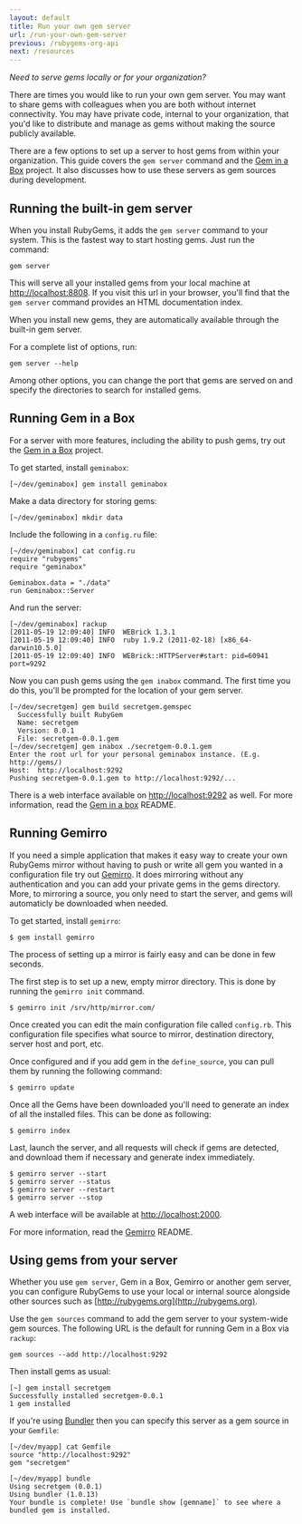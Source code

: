 ```yaml
---
layout: default
title: Run your own gem server
url: /run-your-own-gem-server
previous: /rubygems-org-api
next: /resources
---
```


<em class="t-gray">Need to serve gems locally or for your organization?</em>

There are times you would like to run your own gem server.  You may want to
share gems with colleagues when you are both without internet connectivity. You
may have private code, internal to your organization, that you'd like to
distribute and manage as gems without making the source publicly available.

There are a few options to set up a server to host gems from within your
organization. This guide covers the `gem server` command and the [Gem in a
Box](https://github.com/geminabox/geminabox) project. It also discusses how to
use these servers as gem sources during development.

## Running the built-in gem server

When you install RubyGems, it adds the `gem server` command to your system.
This is the fastest way to start hosting gems. Just run the command:

    gem server

This will serve all your installed gems from your local machine at
[http://localhost:8808](http://localhost:8808). If you visit this url in your
browser, you'll find that the `gem server` command provides an HTML
documentation index.

When you install new gems, they are automatically available through the
built-in gem server.

For a complete list of options, run:

    gem server --help

Among other options, you can change the port that gems are served on and
specify the directories to search for installed gems.

## Running Gem in a Box

For a server with more features, including the ability to push gems, try out
the [Gem in a Box](https://github.com/geminabox/geminabox) project.

To get started, install `geminabox`:

    [~/dev/geminabox] gem install geminabox

Make a data directory for storing gems:

    [~/dev/geminabox] mkdir data

Include the following in a `config.ru` file:

    [~/dev/geminabox] cat config.ru
    require "rubygems"
    require "geminabox"

    Geminabox.data = "./data"
    run Geminabox::Server

And run the server:

    [~/dev/geminabox] rackup
    [2011-05-19 12:09:40] INFO  WEBrick 1.3.1
    [2011-05-19 12:09:40] INFO  ruby 1.9.2 (2011-02-18) [x86_64-darwin10.5.0]
    [2011-05-19 12:09:40] INFO  WEBrick::HTTPServer#start: pid=60941 port=9292

Now you can push gems using the `gem inabox` command.  The first time you do
this, you'll be prompted for the location of your gem server.

    [~/dev/secretgem] gem build secretgem.gemspec
      Successfully built RubyGem
      Name: secretgem
      Version: 0.0.1
      File: secretgem-0.0.1.gem
    [~/dev/secretgem] gem inabox ./secretgem-0.0.1.gem
    Enter the root url for your personal geminabox instance. (E.g. http://gems/)
    Host:  http://localhost:9292
    Pushing secretgem-0.0.1.gem to http://localhost:9292/...

There is a web interface available on
[http://localhost:9292](http://localhost:9292) as well.  For more information,
read the [Gem in a box](https://github.com/geminabox/geminabox) README.

## Running Gemirro

If you need a simple application that makes it easy way to create your own 
RubyGems mirror without having to push or write all gem you wanted in a 
configuration file try out [Gemirro](https://github.com/PierreRambaud/gemirro). 
It does mirroring without any authentication and you can add your private 
gems in the gems directory. More, to mirroring a source, you only need 
to start the server, and gems will automaticly be downloaded when needed. 

To get started, install `gemirro`:

    $ gem install gemirro

The process of setting up a mirror is fairly easy and can be done in few seconds.

The first step is to set up a new, empty mirror directory.
This is done by running the `gemirro init` command.

    $ gemirro init /srv/http/mirror.com/

Once created you can edit the main configuration file called `config.rb`.
This configuration file specifies what source to mirror, destination directory, server host and port, etc.

Once configured and if you add gem in the `define_source`, you can pull them by running the following command:

    $ gemirro update

Once all the Gems have been downloaded you'll need to generate an index of all the installed files. This can be done as following:

    $ gemirro index

Last, launch the server, and all requests will check if gems are detected, and download them if necessary and generate index immediately.

    $ gemirro server --start
    $ gemirro server --status
    $ gemirro server --restart
    $ gemirro server --stop


A web interface will be available at [http://localhost:2000](http://localhost:2000).

For more information, read the [Gemirro](https://github.com/PierreRambaud/gemirro) README.

## Using gems from your server

Whether you use `gem server`, Gem in a Box, Gemirro or another gem server, you can
configure RubyGems to use your local or internal source alongside other sources
such as [http://rubygems.org](http://rubygems.org).

Use the `gem sources` command to add the gem server to your system-wide gem
sources.  The following URL is the default for running Gem in a Box via
`rackup`:

    gem sources --add http://localhost:9292

Then install gems as usual:

    [~] gem install secretgem
    Successfully installed secretgem-0.0.1
    1 gem installed

If you're using [Bundler](http://bundler.io) then you can specify this
server as a gem source in your `Gemfile`:

    [~/dev/myapp] cat Gemfile
    source "http://localhost:9292"
    gem "secretgem"

    [~/dev/myapp] bundle
    Using secretgem (0.0.1)
    Using bundler (1.0.13)
    Your bundle is complete! Use `bundle show [gemname]` to see where a bundled gem is installed.
